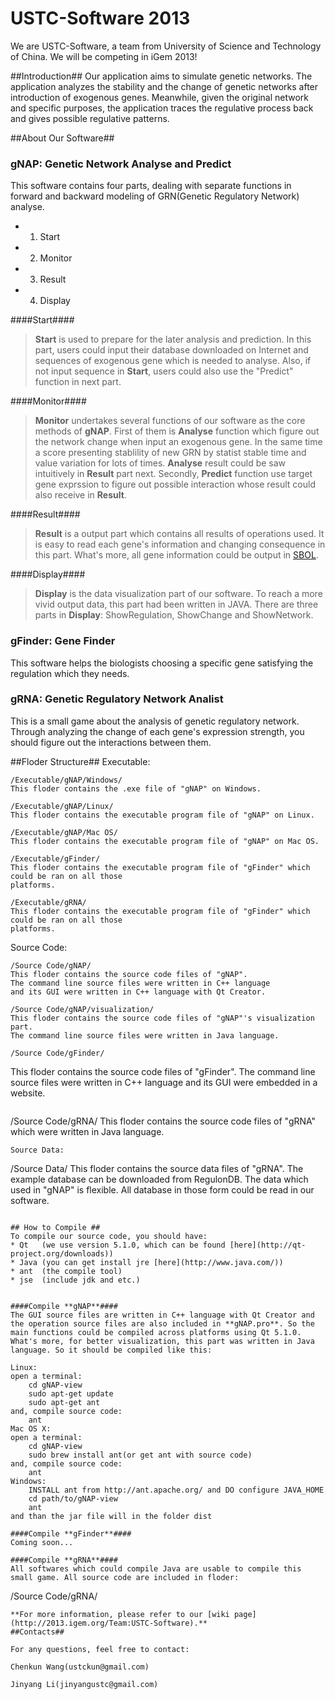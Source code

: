 USTC-Software 2013
=================

We are USTC-Software, a team from University of Science and Technology of China. We will be competing in iGem 2013!

##Introduction##
Our application aims to simulate genetic networks. The application analyzes the stability and the change of genetic networks after introduction of exogenous genes. Meanwhile, given the original network and specific purposes, the application traces the regulative process back and gives possible regulative patterns.


##About Our Software##
### gNAP: Genetic Network Analyse and Predict ###
This software contains four parts, dealing with separate functions in forward and backward modeling of GRN(Genetic Regulatory Network) analyse.
* 1. Start
* 2. Monitor
* 3. Result
* 4. Display

####Start####

>**Start** is used to prepare for the later analysis and prediction. In this part, users could input their database downloaded on Internet and sequences of exogenous gene which is needed to analyse. Also, if not input sequence in **Start**, users could also use the "Predict" function in next part.

####Monitor####

>**Monitor** undertakes several functions of our software as the core methods of **gNAP**. First of them is **Analyse** function which figure out the network change when input an exogenous gene. In the same time a score presenting stablility of new GRN by statist stable time and value variation for lots of times. **Analyse** result could be saw intuitively in **Result** part next. Secondly, **Predict** function use target gene exprssion to figure out possible interaction whose result could also receive in **Result**.

####Result####

>**Result** is a output part which contains all results of operations used. It is easy to read each gene's information and changing consequence in this part. What's more, all gene information could be output in [SBOL](http://www.sbolstandard.org/).

####Display####

>**Display** is the data visualization part of our software. To reach a more vivid output data, this part had been written in JAVA. There are three parts in **Display**: ShowRegulation, ShowChange and ShowNetwork.

### gFinder: Gene Finder ###
This software helps the biologists choosing a specific gene satisfying the regulation which they needs.

### gRNA: Genetic Regulatory Network Analist ###
This is a small game about the analysis of genetic regulatory network. Through analyzing the change of each gene's expression strength, you should figure out the interactions between them.

##Floder Structure##
Executable:
```
/Executable/gNAP/Windows/
This floder contains the .exe file of "gNAP" on Windows.
```
```
/Executable/gNAP/Linux/
This floder contains the executable program file of "gNAP" on Linux.
```
```
/Executable/gNAP/Mac OS/
This floder contains the executable program file of "gNAP" on Mac OS.
```
```
/Executable/gFinder/
This floder contains the executable program file of "gFinder" which could be ran on all those 
platforms.
```
```
/Executable/gRNA/
This floder contains the executable program file of "gFinder" which could be ran on all those 
platforms.
```
Source Code:
```
/Source Code/gNAP/
This floder contains the source code files of "gNAP". 
The command line source files were written in C++ language 
and its GUI were written in C++ language with Qt Creator.
```
```
/Source Code/gNAP/visualization/
This floder contains the source code files of "gNAP"'s visualization part. 
The command line source files were written in Java language.
```
```
/Source Code/gFinder/
```
This floder contains the source code files of "gFinder". 
The command line source files were written in C++ language and its GUI were embedded in a 
website.
```
```
/Source Code/gRNA/
This floder contains the source code files of "gRNA" which were written in Java language.
```
Source Data:
```
/Source Data/
This floder contains the source data files of "gRNA".
The example database can be downloaded from RegulonDB. 
The data which used in "gNAP" is flexible. All database in those form could be read in our 
software.
```

## How to Compile ##
To compile our source code, you should have:
* Qt   (we use version 5.1.0, which can be found [here](http://qt-project.org/downloads))
* Java (you can get install jre [here](http://www.java.com/))
* ant  (the compile tool)
* jse  (include jdk and etc.)


####Compile **gNAP**####
The GUI source files are written in C++ language with Qt Creator and the operation source files are also included in **gNAP.pro**. So the main functions could be compiled across platforms using Qt 5.1.0.
What's more, for better visualization, this part was written in Java language. So it should be compiled like this:
```
	Linux:
	open a terminal:
		cd gNAP-view
		sudo apt-get update
		sudo apt-get ant
	and, compile source code:
		ant
	Mac OS X:
	open a terminal:
		cd gNAP-view
		sudo brew install ant(or get ant with source code)
	and, compile source code:
		ant
	Windows:
		INSTALL ant from http://ant.apache.org/ and DO configure JAVA_HOME
		cd path/to/gNAP-view
		ant
	and than the jar file will in the folder dist
```
####Compile **gFinder**####
Coming soon...

####Compile **gRNA**####
All softwares which could compile Java are usable to compile this small game. All source code are included in floder: 
```
/Source Code/gRNA/
```
**For more information, please refer to our [wiki page](http://2013.igem.org/Team:USTC-Software).**
##Contacts##

For any questions, feel free to contact:

Chenkun Wang(ustckun@gmail.com)

Jinyang Li(jinyangustc@gmail.com)
